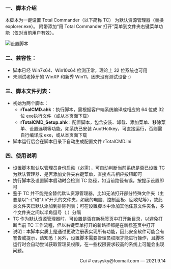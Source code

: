 ### 一、脚本介绍

本脚本为一键设置 Total Commander（以下简称 TC） 为默认资源管理器（替换 explorer.exe）。
附带添加“用 Total Commander 打开”菜单到文件夹右键菜单功能（仅对当前用户有效）。

![设置脚本](https://gitee.com/skycyf/img/raw/master/img/TC-Set.png)
### 二、兼容性：
- 脚本已经 Win7x64、Win10x64 检测正常，理论上 32 位系统也可用
- 未测试老掉牙的 WinXP 和新秀 Win11，因未没有测试设备 :)

### 三、脚本文件列表：
+ 初始为两个脚本：
  - **rToalCMD.ahk**：执行脚本，需根据客户端系统编译成相应的 64 位或 32 位 exe执行文件（或从本页面下载）
  - **rTotalCMD_Setup.ahk**：配置脚本，包含安装、卸载、添加菜单、移除菜单、设置选项等功能，如系统已安装 AuotHotkey，可直接运行，否则需自行编译成 exe，或从本页面下载
+ 脚本运行后会在脚本目录下自动生成配置文件 rTotalCMD.ini

### 四、使用说明
   - 设置脚本默认以管理员身份启动（必需），可自动判断当前系统是否已设置 TC 为默认管理器、是否添加文件夹右键菜单，直接点击相应按钮即可
   - 执行脚本及设置脚本启动时会检测 TC 路径，如当前路径有误，按提示设置即可
   - 鉴于 TC 并不能完全替代默认资源管理器，比如无法打开部分特殊文件夹（主要是以“::{”和“.tib”开头的文件夹，如我的电脑、控制面板、回收站等），故此类文件夹已默认添加到排除列表；可在设置脚本中添加其他任意文件夹名，多个文件夹之间以半角逗号（,）分隔
   - TC 作为默认资源管理器时，可设置是否在新标签页中打开新目录，以避免打断当前 TC 工作流程，但以右键菜单打开的新路径都是在新标签页中打开
   - 说明：本脚本实质上是通过更改注册表实现所有功能，因此安全软件可能会有警告或提示，请知悉！另外，设置脚本需要管理员权限才能进行操作，且脚本运行时会自动尝试获取管理员权限，在一些权限要求较高的系统上可能会出现问题。

<p align="right">Cui # easysky@foxmail.com — 2021.9.14</p>
